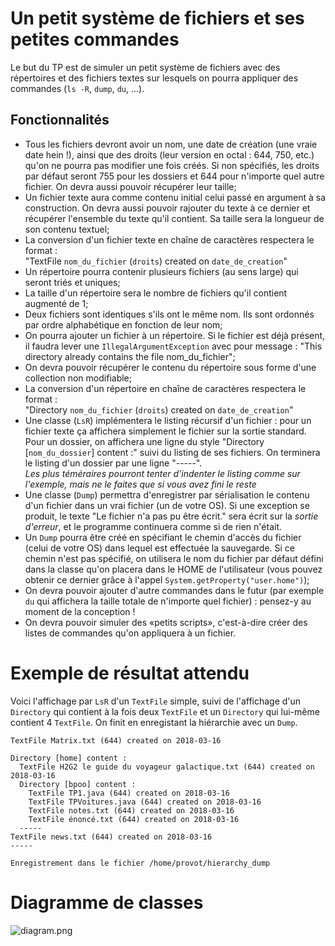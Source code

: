 # Un petit système de fichiers et ses petites commandes

Le but du TP est de simuler un petit système de fichiers avec des répertoires et des fichiers textes sur lesquels on pourra appliquer des commandes (`ls -R`, `dump`, `du`, …).

## Fonctionnalités

* Tous les fichiers devront avoir un nom, une date de création (une vraie date hein !), ainsi que des droits (leur version en octal : 644, 750, etc.) qu'on ne pourra pas modifier une fois créés. Si non spécifiés, les droits par défaut seront 755 pour les dossiers et 644 pour n'importe quel autre fichier. On devra aussi pouvoir récupérer leur taille;
* Un fichier texte aura comme contenu initial celui passé en argument à sa construction. On devra aussi pouvoir rajouter du texte à ce dernier et récupérer l'ensemble du texte qu'il contient. Sa taille sera la longueur de son contenu textuel;
* La conversion d'un fichier texte en chaîne de caractères respectera le format :  
  "TextFile `nom_du_fichier` (`droits`) created on `date_de_creation`"
* Un répertoire pourra contenir plusieurs fichiers (au sens large) qui seront triés et uniques;
* La taille d'un répertoire sera le nombre de fichiers qu'il contient augmenté de 1;
* Deux fichiers sont identiques s'ils ont le même nom. Ils sont ordonnés par ordre alphabétique en fonction de leur nom;
* On pourra ajouter un fichier à un répertoire. Si le fichier est déjà présent, il faudra lever une `IllegalArgumentException` avec pour message : "This directory already contains the file nom_du_fichier";
* On devra pouvoir récupérer le contenu du répertoire sous forme d'une collection non modifiable;
* La conversion d'un répertoire en chaîne de caractères respectera le format :  
  "Directory `nom_du_fichier` (`droits`) created on `date_de_creation`"
* Une classe (`LsR`) implémentera le listing récursif d'un fichier : pour un fichier texte ça affichera simplement le fichier sur la sortie standard. Pour un dossier, on affichera une ligne du style "Directory [`nom_du_dossier`] content :" suivi du listing de ses fichiers. On terminera le listing d'un dossier par une ligne "-----".  
  *Les plus téméraires pourront tenter d'indenter le listing comme sur l'exemple, mais ne le faites que si vous avez fini le reste*
* Une classe (`Dump`) permettra d'enregistrer par sérialisation le contenu d'un fichier dans un vrai fichier (un de votre OS). Si une exception se produit, le texte "Le fichier n'a pas pu être écrit." sera écrit sur la *sortie d'erreur*, et le programme continuera comme si de rien n'était.
* Un `Dump` pourra être créé en spécifiant le chemin d'accès du fichier (celui de votre OS) dans lequel est effectuée la sauvegarde. Si ce chemin n'est pas spécifié, on utilisera le nom du fichier par défaut défini dans la classe qu'on placera dans le HOME de l'utilisateur (vous pouvez obtenir ce dernier grâce à l'appel `System.getProperty("user.home")`);
* On devra pouvoir ajouter d'autre commandes dans le futur (par exemple `du` qui affichera la taille totale de n'importe quel fichier) : pensez-y au moment de la conception !
* On devra pouvoir simuler des «petits scripts», c'est-à-dire créer des listes de commandes qu'on appliquera à un fichier.

# Exemple de résultat attendu

Voici l'affichage par `LsR` d'un `TextFile` simple, suivi de l'affichage d'un `Directory` qui contient à la fois deux `TextFile` et un `Directory` qui lui-même contient 4 `TextFile`. On finit en enregistant la hiérarchie avec un `Dump`.

```
TextFile Matrix.txt (644) created on 2018-03-16

Directory [home] content :
  TextFile H2G2 le guide du voyageur galactique.txt (644) created on 2018-03-16
  Directory [bpoo] content :
    TextFile TP1.java (644) created on 2018-03-16
    TextFile TPVoitures.java (644) created on 2018-03-16
    TextFile notes.txt (644) created on 2018-03-16
    TextFile énoncé.txt (644) created on 2018-03-16
  -----
TextFile news.txt (644) created on 2018-03-16
-----

Enregistrement dans le fichier /home/provot/hierarchy_dump
```

# Diagramme de classes

![diagram.png](diagram.png)